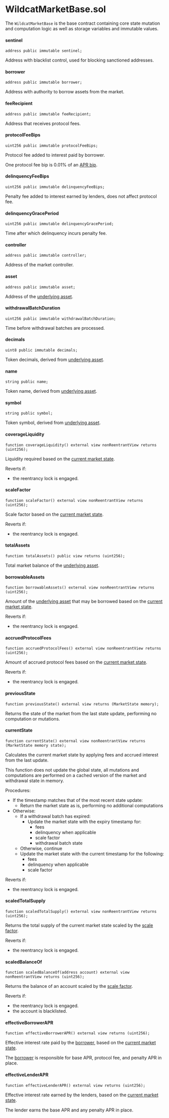 # WildcatMarketBase.sol

The `WildcatMarketBase` is the base contract containing core state mutation and computation logic as well as storage variables and immutable values.

#### sentinel

```solidity
address public immutable sentinel;
```

Address with blacklist control, used for blocking sanctioned addresses.

#### borrower

```solidity
address public immutable borrower;
```

Address with authority to borrow assets from the market.

#### feeRecipient

```solidity
address public immutable feeRecipient;
```

Address that receives protocol fees.

#### protocolFeeBips

```solidity
uint256 public immutable protocolFeeBips;
```

Protocol fee added to interest paid by borrower.

One protocol fee bip is 0.01% of an [APR bip](wildcatmarketconfig.sol.md#annualinterestbips).

#### delinquencyFeeBips

```solidity
uint256 public immutable delinquencyFeeBips;
```

Penalty fee added to interest earned by lenders, does not affect protocol fee.

#### delinquencyGracePeriod

```solidity
uint256 public immutable delinquencyGracePeriod;
```

Time after which delinquency incurs penalty fee.

#### controller

```solidity
address public immutable controller;
```

Address of the market controller.

#### asset

```solidity
address public immutable asset;
```

Address of the [underlying asset](wildcatmarketbase.sol.md#asset).

#### withdrawalBatchDuration

```solidity
uint256 public immutable withdrawalBatchDuration;
```

Time before withdrawal batches are processed.

#### decimals

```solidity
uint8 public immutable decimals;
```

Token decimals, derived from [underlying asset](wildcatmarketbase.sol.md).

#### name

```solidity
string public name;
```

Token name, derived from [underlying asset](wildcatmarketbase.sol.md#asset).

#### symbol

```solidity
string public symbol;
```

Token symbol, derived from [underlying asset](wildcatmarketbase.sol.md#asset).

#### coverageLiquidity

```solidity
function coverageLiquidity() external view nonReentrantView returns (uint256);
```

Liquidity required based on the [current market state](wildcatmarketbase.sol.md#currentstate).

Reverts if:

* the reentrancy lock is engaged.

#### scaleFactor

```solidity
function scaleFactor() external view nonReentrantView returns (uint256);
```

Scale factor based on the [current m](wildcatmarketbase.sol.md#currentstate)[arket state](wildcatmarketbase.sol.md#currentstate).

Reverts if:

* the reentrancy lock is engaged.

#### totalAssets

```solidity
function totalAssets() public view returns (uint256);
```

Total market balance of the [underlying asset](wildcatmarketbase.sol.md#asset).

#### borrowableAssets

```solidity
function borrowableAssets() external view nonReentrantView returns (uint256);
```

Amount of the [underlying asset](wildcatmarketbase.sol.md#asset) that may be borrowed based on the [current market state](wildcatmarketbase.sol.md#currentstate).

Reverts if:

* the reentrancy lock is engaged.

#### accruedProtocolFees

```solidity
function accruedProtocolFees() external view nonReentrantView returns (uint256);
```

Amount of accrued protocol fees based on the [current market state](wildcatmarketbase.sol.md#currentstate).

Reverts if:

* the reentrancy lock is engaged.

#### previousState

```solidity
function previousState() external view returns (MarketState memory);
```

Returns the state of the market from the last state update, performing no computation or mutations.

#### currentState

```solidity
function currentState() external view nonReentrantView returns (MarketState memory state);
```

Calculates the current market state by applying fees and accrued interest from the last update.

This function does not update the global state, all mutations and computations are performed on a cached version of the market and withdrawal state in memory.

Procedures:

* If the timestamp matches that of the most recent state update:
  * Return the market state as is, performing no additional computations
* Otherwise:
  * If a withdrawal batch has expired:
    * Update the market state with the expiry timestamp for:
      * fees
      * delinquency when applicable
      * scale factor
      * withdrawal batch state
  * Otherwise, continue
  * Update the market state with the current timestamp for the following:
    * fees
    * delinquency when applicable
    * scale factor

Reverts if:

* the reentrancy lock is engaged.

#### scaledTotalSupply

```solidity
function scaledTotalSupply() external view nonReentrantView returns (uint256);
```

Returns the total supply of the current market state scaled by the [scale factor](wildcatmarketbase.sol.md#scalefactor).

Reverts if:

* the reentrancy lock is engaged.

#### scaledBalanceOf

```solidity
function scaledBalanceOf(address account) external view nonReentrantView returns (uint256);
```

Returns the balance of an account scaled by the [scale factor](wildcatmarketbase.sol.md#scalefactor).

Reverts if:

* the reentrancy lock is engaged.
* the account is blacklisted.

#### effectiveBorrowerAPR

```solidity
function effectiveBorrowerAPR() external view returns (uint256);
```

Effective interest rate paid by the [borrower](wildcatmarketbase.sol.md#borrower), based on the [current market state](wildcatmarketbase.sol.md#currentstate).

The [borrower](wildcatmarketbase.sol.md#borrower) is responsible for base APR, protocol fee, and penalty APR in place.

#### effectiveLenderAPR

```solidity
function effectiveLenderAPR() external view returns (uint256);
```

Effective interest rate earned by the lenders, based on the [current market state](../../../../security-measures/code-security-reviews.md#code4rena-crowdsourced-security-review).

The lender earns the base APR and any penalty APR in place.
